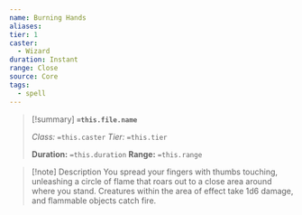 ```yaml
---
name: Burning Hands
aliases: 
tier: 1
caster:
  - Wizard
duration: Instant
range: Close
source: Core
tags:
  - spell
---
```


> [!summary] **`=this.file.name`**
> 
> *Class:* `=this.caster`
> *Tier:* `=this.tier`
> 
> **Duration:** `=this.duration`
> **Range:** `=this.range`

>[!note] Description
> You spread your fingers with thumbs touching, unleashing a circle of flame that roars out to a close area around where you stand. Creatures within the area of effect take 1d6 damage, and flammable objects catch fire.